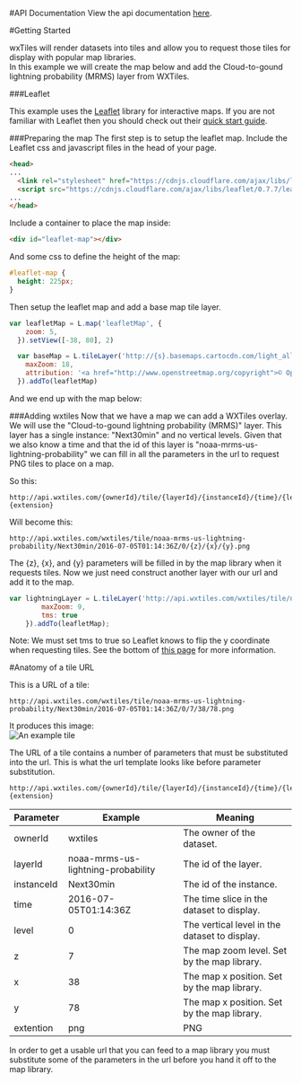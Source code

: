 #API Documentation
View the api documentation [here](https://wxtiles.github.io/wxtiles-docs/api-docs/).

#Getting Started

wxTiles will render datasets into tiles and allow you to request those tiles for display with popular map libraries.  
In this example we will create the map below and add the Cloud-to-gound lightning probability (MRMS) layer from WXTiles.
<p id="leaflet-example-start" class="leaflet-example-map"></p>

###Leaflet

This example uses the [Leaflet](http://leafletjs.com/) library for interactive maps. If you are not familiar with Leaflet then you should check out their [quick start guide](http://leafletjs.com/examples/quick-start.html).


###Preparing the map
The first step is to setup the leaflet map. Include the Leaflet css and javascript files in the head of your page. 
```html
<head>
...
  <link rel="stylesheet" href="https://cdnjs.cloudflare.com/ajax/libs/leaflet/0.7.7/leaflet.css" />
  <script src="https://cdnjs.cloudflare.com/ajax/libs/leaflet/0.7.7/leaflet.js"></script>
...
</head>
```
Include a container to place the map inside:
```html
<div id="leaflet-map"></div>
```
And some css to define the height of the map:
```css
#leaflet-map {
  height: 225px;
}
```

Then setup the leaflet map and add a base map tile layer.
```js
var leafletMap = L.map('leafletMap', {
    zoom: 5,
  }).setView([-38, 80], 2)

  var baseMap = L.tileLayer('http://{s}.basemaps.cartocdn.com/light_all/{z}/{x}/{y}.png', {
    maxZoom: 18,
    attribution: '<a href="http://www.openstreetmap.org/copyright">© OpenStreetMap</a> contributors <a href="https://cartodb.com/attributions">© CartoDB</a>'
  }).addTo(leafletMap)
```
And we end up with the map below:
<p id="leaflet-example-no-overlay" class="leaflet-example-map"></p>

###Adding wxtiles
Now that we have a map we can add a WXTiles overlay. We will use the "Cloud-to-gound lightning probability (MRMS)" layer. This layer has a single instance: "Next30min" and no vertical levels. Given that we also know a time and that the id of this layer is "noaa-mrms-us-lightning-probability" we can fill in all the parameters in the url to request PNG tiles to place on a map.  

So this:
```
http://api.wxtiles.com/{ownerId}/tile/{layerId}/{instanceId}/{time}/{level}/{z}/{x}/{y}.{extension}
```
Will become this:
```
http://api.wxtiles.com/wxtiles/tile/noaa-mrms-us-lightning-probability/Next30min/2016-07-05T01:14:36Z/0/{z}/{x}/{y}.png
```
The {z}, {x}, and {y} parameters will be filled in by the map library when it requests tiles. Now we just need construct another layer with our url and add it to the map.  
```js
var lightningLayer = L.tileLayer('http://api.wxtiles.com/wxtiles/tile/noaa-mrms-us-lightning-probability/Next30min/2016-07-05T01:14:36Z/0/{z}/{x}/{y}.png', {
		maxZoom: 9,
		tms: true
	}).addTo(leafletMap);
```
Note: We must set tms to true so Leaflet knows to flip the y coordinate when requesting tiles. See the bottom of [this page](http://leafletjs.com/examples/wms/wms.html) for more information. 
<p id="leaflet-example" class="leaflet-example-map"></p>

#Anatomy of a tile URL

This is a URL of a tile:
```
http://api.wxtiles.com/wxtiles/tile/noaa-mrms-us-lightning-probability/Next30min/2016-07-05T01:14:36Z/0/7/38/78.png
```
It produces this image:  
![An example tile](http://api.wxtiles.com/wxtiles/tile/noaa-mrms-us-lightning-probability/Next30min/2016-07-05T01:14:36Z/0/7/38/78.png "An example tile")

The URL of a tile contains a number of parameters that must be substituted into the url. This is what the url template looks like before parameter substitution.
```
http://api.wxtiles.com/{ownerId}/tile/{layerId}/{instanceId}/{time}/{level}/{z}/{x}/{y}.{extension}
```
  
  
| Parameter     | Example       						          | Meaning
| -------------	| -------------							          | -----
| ownerId       | wxtiles								              | The owner of the dataset.
| layerId       | noaa-mrms-us-lightning-probability	| The id of the layer.
| instanceId    | Next30min								            | The id of the instance.
| time			    | 2016-07-05T01:14:36Z                | The time slice in the dataset to display.
| level			    | 0										                | The vertical level in the dataset to display.
| z     		    | 7										                | The map zoom level. Set by the map library.
| x     		    | 38									                | The map x position. Set by the map library.
| y     		    | 78									                | The map x position. Set by the map library.
| extention	    | png									                | PNG

In order to get a usable url that you can feed to a map library you must substitute some of the parameters in the url before you hand it off to the map library.

